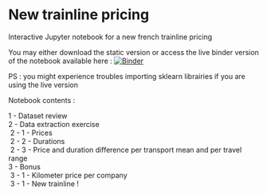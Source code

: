 # New trainline pricing
Interactive Jupyter notebook for a new french trainline pricing

You may either download the static version or access the live binder version of the notebook available here :
[![Binder](https://mybinder.org/badge_logo.svg)](https://mybinder.org/v2/gh/G4nnesh/internship_exercise_for_tictactrip/main?filepath=tictactrip_internship_exercise_El_Mehdi_CHOUHAM.ipynb)

PS : you might experience troubles importing sklearn librairies if you are using the live version

Notebook contents : 

1 - Dataset review\
2 - Data extraction exercise\
&nbsp;2 - 1 - Prices\
&nbsp;2 - 2 - Durations\
&nbsp;2 - 3 - Price and duration difference per transport mean and per travel range\
3 - Bonus\
&nbsp;3 - 1 - Kilometer price per company\
&nbsp;3 - 1 - New trainline !
